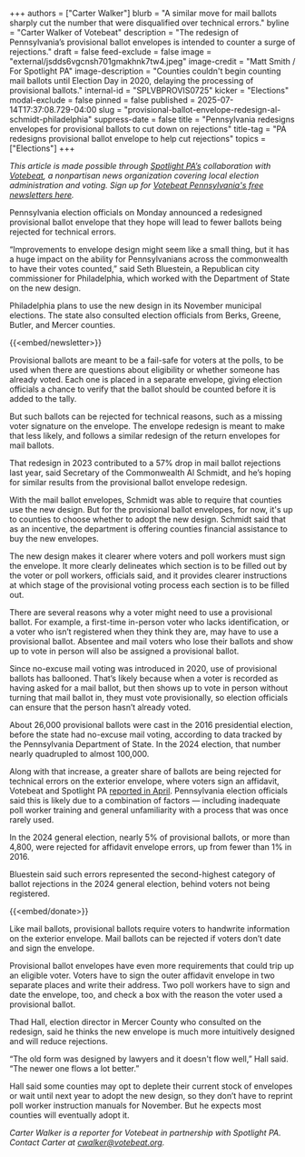 +++
authors = ["Carter Walker"]
blurb = "A similar move for mail ballots sharply cut the number that were disqualified over technical errors."
byline = "Carter Walker of Votebeat"
description = "The redesign of Pennsylvania’s provisional ballot envelopes is intended to counter a surge of rejections."
draft = false
feed-exclude = false
image = "external/jsdds6vgcnsh701gmakhnk7tw4.jpeg"
image-credit = "Matt Smith / For Spotlight PA"
image-description = "Counties couldn't begin counting mail ballots until Election Day in 2020, delaying the processing of provisional ballots."
internal-id = "SPLVBPROVIS0725"
kicker = "Elections"
modal-exclude = false
pinned = false
published = 2025-07-14T17:37:08.729-04:00
slug = "provisional-ballot-envelope-redesign-al-schmidt-philadelphia"
suppress-date = false
title = "Pennsylvania redesigns envelopes for provisional ballots to cut down on rejections"
title-tag = "PA redesigns provisional ballot envelope to help cut rejections"
topics = ["Elections"]
+++

<em>This article is made possible through </em><a href="https://www.spotlightpa.org/"><em>Spotlight PA’s</em></a><em> collaboration with </em><a href="https://www.votebeat.org/"><em>Votebeat</em></a><em>, a nonpartisan news organization covering local election administration and voting. Sign up for </em><a href="https://votebe.at/pennsylvanianewsletter"><em>Votebeat Pennsylvania&#39;s free newsletters here</em></a><em>.</em>

Pennsylvania election officials on Monday announced a redesigned provisional ballot envelope that they hope will lead to fewer ballots being rejected for technical errors.

“Improvements to envelope design might seem like a small thing, but it has a huge impact on the ability for Pennsylvanians across the commonwealth to have their votes counted,” said Seth Bluestein, a Republican city commissioner for Philadelphia, which worked with the Department of State on the new design.

Philadelphia plans to use the new design in its November municipal elections. The state also consulted election officials from Berks, Greene, Butler, and Mercer counties.

{{<embed/newsletter>}}

Provisional ballots are meant to be a fail-safe for voters at the polls, to be used when there are questions about eligibility or whether someone has already voted. Each one is placed in a separate envelope, giving election officials a chance to verify that the ballot should be counted before it is added to the tally.

But such ballots can be rejected for technical reasons, such as a missing voter signature on the envelope. The envelope redesign is meant to make that less likely, and follows a similar redesign of the return envelopes for mail ballots.

That redesign in 2023 contributed to a 57% drop in mail ballot rejections last year, said Secretary of the Commonwealth Al Schmidt, and he’s hoping for similar results from the provisional ballot envelope redesign.

With the mail ballot envelopes, Schmidt was able to require that counties use the new design. But for the provisional ballot envelopes, for now, it&#39;s up to counties to choose whether to adopt the new design. Schmidt said that as an incentive, the department is offering counties financial assistance to buy the new envelopes.

The new design makes it clearer where voters and poll workers must sign the envelope. It more clearly delineates which section is to be filled out by the voter or poll workers, officials said, and it provides clearer instructions at which stage of the provisional voting process each section is to be filled out.

There are several reasons why a voter might need to use a provisional ballot. For example, a first-time in-person voter who lacks identification, or a voter who isn’t registered when they think they are, may have to use a provisional ballot. Absentee and mail voters who lose their ballots and show up to vote in person will also be assigned a provisional ballot.

Since no-excuse mail voting was introduced in 2020, use of provisional ballots has ballooned. That’s likely because when a voter is recorded as having asked for a mail ballot, but then shows up to vote in person without turning that mail ballot in, they must vote provisionally, so election officials can ensure that the person hasn’t already voted.

About 26,000 provisional ballots were cast in the 2016 presidential election, before the state had no-excuse mail voting, according to data tracked by the Pennsylvania Department of State. In the 2024 election, that number nearly quadrupled to almost 100,000.

Along with that increase, a greater share of ballots are being rejected for technical errors on the exterior envelope, where voters sign an affidavit, Votebeat and Spotlight PA <a href="https://www.votebeat.org/pennsylvania/2025/04/11/provisional-ballots-increase-more-rejected-envelope-errors/">reported in April</a>. Pennsylvania election officials said this is likely due to a combination of factors — including inadequate poll worker training and general unfamiliarity with a process that was once rarely used.

In the 2024 general election, nearly 5% of provisional ballots, or more than 4,800, were rejected for affidavit envelope errors, up from fewer than 1% in 2016.

Bluestein said such errors represented the second-highest category of ballot rejections in the 2024 general election, behind voters not being registered.

{{<embed/donate>}}

Like mail ballots, provisional ballots require voters to handwrite information on the exterior envelope. Mail ballots can be rejected if voters don’t date and sign the envelope.

Provisional ballot envelopes have even more requirements that could trip up an eligible voter. Voters have to sign the outer affidavit envelope in two separate places and write their address. Two poll workers have to sign and date the envelope, too, and check a box with the reason the voter used a provisional ballot.

Thad Hall, election director in Mercer County who consulted on the redesign, said he thinks the new envelope is much more intuitively designed and will reduce rejections.

“The old form was designed by lawyers and it doesn&#39;t flow well,” Hall said. “The newer one flows a lot better.”

Hall said some counties may opt to deplete their current stock of envelopes or wait until next year to adopt the new design, so they don’t have to reprint poll worker instruction manuals for November. But he expects most counties will eventually adopt it.

<em>Carter Walker is a reporter for Votebeat in partnership with Spotlight PA. Contact Carter at </em><a href="mailto:cwalker@votebeat.org"><em>cwalker@votebeat.org</em></a><em>.</em><strong></strong>

